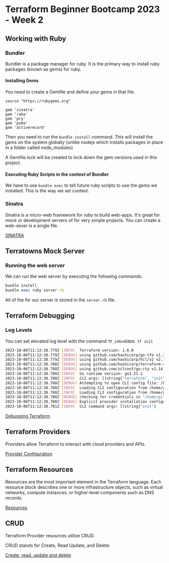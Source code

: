 # Terraform Beginner Bootcamp 2023 - Week 2

## Working with Ruby

### Bundler

Bundler is a package manager for ruby. It is the primary way to install ruby packages (known as gems) for ruby.

#### Installing Gems

You need to create a Gemfile and define your gems in that file.

```
source "https://rubygems.org"

gem 'sinatra'
gem 'rake'
gem 'pry'
gem 'puma'
gem 'activerecord'
```

Then you need to run the `bundle install` command. This will install the gems on the system globally (unlike nodejs which installs packages in place in a folder called node_modules)

A Gemfile.lock will be created to lock down the gem versions used in this project.

#### Executing Ruby Scripts in the context of Bundler

We have to use `bundle exec` to tell future ruby scripts to use the gems we installed. This is the way we set context. 

### Sinatra 

Sinatra is a micro-web framework for ruby to build web-apps. It's great for mock or development servers of for very simple projects. 
You can create a web-sever is a single file.

[SINATRA](https://sinatrarb.com/)

## Terratowns Mock Server

### Running the web server

We can run the web server by executing the following commands:

```rb
bundle install
bundle exec ruby server.rb
```

All of the for our server is stored in the `server.rb` file.

## Terraform Debugging

### Log Levels

You can set elevated log level with the command `TF_LOG=DEBUG tf init`

```bash
2023-10-06T11:12:38.779Z [INFO]  Terraform version: 1.6.0
2023-10-06T11:12:38.779Z [DEBUG] using github.com/hashicorp/go-tfe v1.34.0
2023-10-06T11:12:38.779Z [DEBUG] using github.com/hashicorp/hcl/v2 v2.18.0
2023-10-06T11:12:38.780Z [DEBUG] using github.com/hashicorp/terraform-svchost v0.1.1
2023-10-06T11:12:38.780Z [DEBUG] using github.com/zclconf/go-cty v1.14.0
2023-10-06T11:12:38.780Z [INFO]  Go runtime version: go1.21.1
2023-10-06T11:12:38.780Z [INFO]  CLI args: []string{"terraform", "init"}
2023-10-06T11:12:38.780Z [DEBUG] Attempting to open CLI config file: /home/gitpod/.terraformrc
2023-10-06T11:12:38.780Z [INFO]  Loading CLI configuration from /home/gitpod/.terraformrc
2023-10-06T11:12:38.780Z [INFO]  Loading CLI configuration from /home/gitpod/.terraform.d/credentials.tfrc.json
2023-10-06T11:12:38.780Z [DEBUG] checking for credentials in "/home/gitpod/.terraform.d/plugins"
2023-10-06T11:12:38.780Z [DEBUG] Explicit provider installation configuration is set
2023-10-06T11:12:38.781Z [INFO]  CLI command args: []string{"init"}

```

[Debugging Terraform](https://developer.hashicorp.com/terraform/internals/debugging)

## Terraform Providers 

Providers allow Terraform to interact with cloud providers and APIs.

[Provider Configuration](https://developer.hashicorp.com/terraform/language/providers/configuration)


## Terraform Resources

Resources are the most important element in the Terraform language. Each resource block describes one or more infrastructure objects, such as virtual networks, compute instances, or higher-level components such as DNS records.

[Resources](https://developer.hashicorp.com/terraform/language/resources)

## CRUD

Terraform Provider resources utilize CRUD.

CRUD stands for Create, Read Update, and Delete

[Create, read, update and delete](https://en.wikipedia.org/wiki/Create,_read,_update_and_delete)

